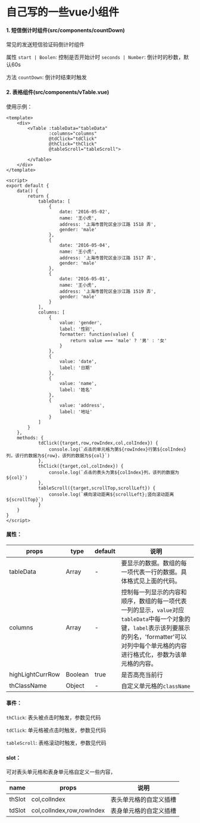# 自己写的一些vue小组件



#### 1. 短信倒计时组件(src/components/countDown)


常见的发送短信验证码倒计时组件

属性
`start | Boolen`: 控制是否开始计时
`seconds | Number`: 倒计时的秒数，默认60s

方法 
`countDown`: 倒计时结束时触发

#### 2. 表格组件(src/components/vTable.vue)

使用示例：
```
<template>
	<div>
		<vTable :tableData="tableData"
		        :columns="columns"
		        @tdClick="tdClick"
		        @thClick="thClick"
		        @tableScroll="tableScroll">
                
		</vTable>
	</div>
</template>

<script>
export default {
	data() {
		return {
			tableData: [
				{
					date: '2016-05-02',
					name: '王小虎',
					address: '上海市普陀区金沙江路 1518 弄',
					gender: 'male'
				},
				{
					date: '2016-05-04',
					name: '王小虎',
					address: '上海市普陀区金沙江路 1517 弄',
					gender: 'male'
				},
				{
					date: '2016-05-01',
					name: '王小虎',
					address: '上海市普陀区金沙江路 1519 弄',
					gender: 'male'
				}
			],
			columns: [
				{
					value: 'gender',
					label: '性别',
					formatter: function(value) {
						return value === 'male' ? '男' : '女'
					}
				},
				{
					value: 'date',
					label: '日期'
				},
				{
					value: 'name',
					label: '姓名'
				},
				{
					value: 'address',
					label: '地址'
				}
			]
		}
	},
	methods: {
            tdClick({target,row,rowIndex,col,colIndex}) {
                console.log(`点击的单元格为第${rowIndex}行第${colIndex}列，该行的数据为${row}，该列的数据为${col}`)
            },
            thClick({target,col,colIndex}) {
                console.log(`点击的表头为第${colIndex}列，该列的数据为${col}`)
            },
            tableScroll({target,scrollTop,scrollLeft}) {
                console.log(`横向滚动距离${scrollLeft};竖向滚动距离${scrollTop}`)
            }
	}
}
</script>
```
#### 属性：

props | type | default |  说明 |
------------ | ------------- | ------------ | ----
tableData | Array| - | 要显示的数据。数组的每一项代表一行的数据。具体格式见上面的代码。
columns | Array | - | 控制每一列显示的内容和顺序，数组的每一项代表一列的显示，`value`对应`tableData`中每一个对象的键，`label`表示该列要展示的列名，'formatter'可以对列中每个单元格的内容进行格式化，参数为该单元格的内容。
highLightCurrRow | Boolean| true | 是否高亮当前行
thClassName | Object| - | 自定义单元格的`className`

#### 事件：

`thClick`: 表头被点击时触发，参数见代码

`tdClick`: 单元格被点击时触发，参数见代码

`tableScroll`: 表格滚动时触发，参数见代码


#### slot：

可对表头单元格和表身单元格自定义一些内容，


name | props | 说明 
------------ | ------------- | ------------ 
thSlot | col,colIndex | 表头单元格的自定义插槽 |
tdSlot | col,colIndex,row,rowIndex | 表身单元格的自定义插槽 




